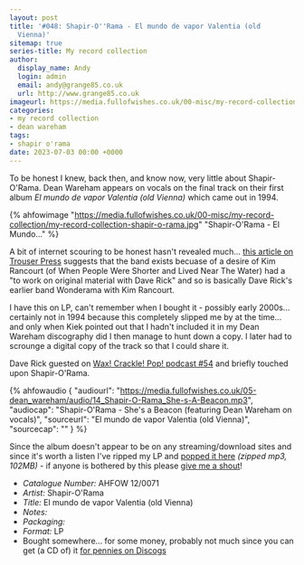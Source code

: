```yaml
---
layout: post
title: '#048: Shapir-O''Rama - El mundo de vapor Valentia (old
  Vienna)'
sitemap: true
series-title: My record collection 
author:
  display_name: Andy
  login: admin
  email: andy@grange85.co.uk
  url: http://www.grange85.co.uk
imageurl: https://media.fullofwishes.co.uk/00-misc/my-record-collection/my-record-collection-shapir-o-rama.jpg
categories:
- my record collection
- dean wareham
tags:
- shapir o'rama
date: 2023-07-03 00:00 +0000
---
```

To be honest I knew, back then, and know now, very little about Shapir-O'Rama. Dean Wareham appears on vocals on the final track on their first album _El mundo de vapor Valentia (old Vienna)_ which came out in 1994.

{% ahfowimage "https://media.fullofwishes.co.uk/00-misc/my-record-collection/my-record-collection-shapir-o-rama.jpg" "Shapir-O'Rama - El Mundo..." %}

A bit of internet scouring to be honest hasn't revealed much... [this article on Trouser Press](https://trouserpress.com/reviews/when-people-were-shorter-and-lived-near-the-water/) suggests that the band exists becuase of a desire of Kim Rancourt (of When People Were Shorter and Lived Near The Water) had a "to work on original material with Dave Rick" and so is basically Dave Rick's earlier band Wonderama with Kim Rancourt.

I have this on LP, can't remember when I bought it - possibly early 2000s... certainly not in 1994 because this completely slipped me by at the time... and only when Kiek pointed out that I hadn't included it in my Dean Wareham discography did I then manage to hunt down a copy. I later had to scrounge a digital copy of the track so that I could share it.

Dave Rick guested on [Wax! Crackle! Pop! podcast #54](https://www.mixcloud.com/wax_crackle_pop/wax-crackle-pop-54-mystical-shit-from-the-noo-yawk-underground-with-dave-rick-and-chris-xefos/) and briefly touched upon Shapir-O'Rama.

 {% ahfowaudio {
  "audiourl": "https://media.fullofwishes.co.uk/05-dean_wareham/audio/14_Shapir-O-Rama_She-s-A-Beacon.mp3",
  "audiocap": "Shapir-O'Rama - She's a Beacon (featuring Dean Wareham on vocals)",
  "sourceurl": "El mundo de vapor Valentia (old Vienna)",
  "sourcecap": ""
  } %}

Since the album doesn't appear to be on any streaming/download sites and since it's worth a listen I've ripped my LP and [popped it here](https://media.fullofwishes.co.uk/00-misc/my-record-collection/shapir-o-rama-el-mundo.zip) _(zipped mp3, 102MB)_ - if anyone is bothered by this please [give me a shout](https://www.fullofwishes.co.uk/about/)!

 - *Catalogue Number:* AHFOW 12/0071
 - *Artist:* Shapir-O'Rama
 - *Title:* El mundo de vapor Valentia (old Vienna)
 - *Notes:* 
 - *Packaging:* 
 - *Format:* LP
 - Bought somewhere... for some money, probably not much since you can get (a CD of) it [for pennies on Discogs](https://www.discogs.com/sell/list?master_id=144546&ev=mb)

